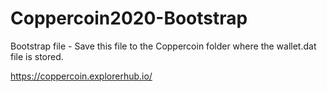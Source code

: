 # Coppercoin2020-Bootstrap
Bootstrap file - 
Save this file to the Coppercoin folder where the wallet.dat file is stored.

 https://coppercoin.explorerhub.io/ 
